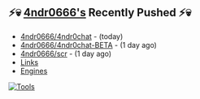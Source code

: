 ## ⚡💀 <a href="https://4ndr0666.github.io/4ndr0site" target="_blank">4ndr0666's</a> Recently Pushed ⚡💀


- [4ndr0666/4ndr0chat](https://github.com/4ndr0666/4ndr0chat) - (today)
- [4ndr0666/4ndr0chat-BETA](https://github.com/4ndr0666/4ndr0chat-BETA) - (1 day ago)
- [4ndr0666/scr](https://github.com/4ndr0666/scr) - (1 day ago)
- [Links](https://github.com/4ndr0666/Links/blob/main/README.md)        
- [Engines](https://github.com/hoothin/SearchJumper/discussions/73)    

[![Tools](https://skillicons.dev/icons?i=go,py,react,nextjs,git,linux,bash,neovim&theme=dark&perline=18)](https://skillicons.dev)

